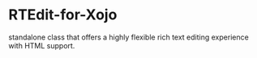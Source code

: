 # RTEdit-for-Xojo
 standalone class that offers a highly flexible rich text editing experience with HTML support.
